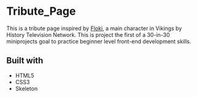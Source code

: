 # Tribute_Page
This is a tribute page inspired by [Floki](https://vikings.fandom.com/wiki/Floki), a main character in Vikings by History Television Network. This is project the first of a 30-in-30 miniprojects goal to practice beginner level front-end development skills.
## Built with
- HTML5
- CSS3
- Skeleton
